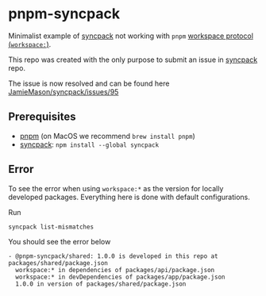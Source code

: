 # pnpm-syncpack

Minimalist example of [syncpack](https://github.com/JamieMason/syncpack) not working with `pnpm` [workspace protocol (`workspace:`)](https://pnpm.io/workspaces#workspace-protocol-workspace).

This repo was created with the only purpose to submit an issue in [syncpack](https://github.com/JamieMason/syncpack) repo.

The issue is now resolved and can be found here [JamieMason/syncpack/issues/95](https://github.com/JamieMason/syncpack/issues/95)

## Prerequisites

- [pnpm](https://pnpm.io/installation) (on MacOS we recommend `brew install pnpm`)
- [syncpack](https://www.npmjs.com/package/syncpack): `npm install --global syncpack`

## Error

To see the error when using `workspace:*` as the version for locally developed packages. Everything here is done with default configurations.

Run

```sh
syncpack list-mismatches
```

You should see the error below

```console
- @pnpm-syncpack/shared: 1.0.0 is developed in this repo at packages/shared/package.json
  workspace:* in dependencies of packages/api/package.json
  workspace:* in devDependencies of packages/app/package.json
  1.0.0 in version of packages/shared/package.json
```
